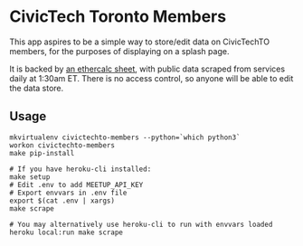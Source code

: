 # CivicTech Toronto Members

This app aspires to be a simple way to store/edit data on CivicTechTO
members, for the purposes of displaying on a splash page.

It is backed by [an ethercalc sheet][sheet], with public data scraped
from services daily at 1:30am ET. There is no access control, so anyone
will be able to edit the data store.

   [sheet]: https://ethercalc.org/civictechto-members

## Usage

```
mkvirtualenv civictechto-members --python=`which python3`
workon civictechto-members
make pip-install

# If you have heroku-cli installed:
make setup
# Edit .env to add MEETUP_API_KEY
# Export envvars in .env file
export $(cat .env | xargs)
make scrape

# You may alternatively use heroku-cli to run with envvars loaded
heroku local:run make scrape
```
